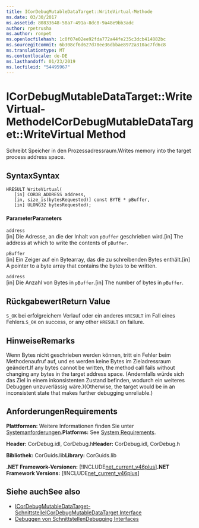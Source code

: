 ```yaml
---
title: ICorDebugMutableDataTarget::WriteVirtual-Methode
ms.date: 03/30/2017
ms.assetid: 80833648-58a7-491a-8dc8-9a48e9bb3adc
author: rpetrusha
ms.author: ronpet
ms.openlocfilehash: 1c0f07e02ee92fda772a44fe235c3dcb414882bc
ms.sourcegitcommit: 6b308cf6d627d78ee36dbbae8972a310ac7fd6c8
ms.translationtype: MT
ms.contentlocale: de-DE
ms.lasthandoff: 01/23/2019
ms.locfileid: "54495967"
---
```

# <a name="icordebugmutabledatatargetwritevirtual-method"></a><span data-ttu-id="3da71-102">ICorDebugMutableDataTarget::WriteVirtual-Methode</span><span class="sxs-lookup"><span data-stu-id="3da71-102">ICorDebugMutableDataTarget::WriteVirtual Method</span></span>
<span data-ttu-id="3da71-103">Schreibt Speicher in den Prozessadressraum.</span><span class="sxs-lookup"><span data-stu-id="3da71-103">Writes memory into the target process address space.</span></span>  
  
## <a name="syntax"></a><span data-ttu-id="3da71-104">Syntax</span><span class="sxs-lookup"><span data-stu-id="3da71-104">Syntax</span></span>  
  
```  
HRESULT WriteVirtual(  
   [in] CORDB_ADDRESS address,  
   [in, size_is(bytesRequested)] const BYTE * pBuffer,  
   [in] ULONG32 bytesRequested);  
```  
  
#### <a name="parameters"></a><span data-ttu-id="3da71-105">Parameter</span><span class="sxs-lookup"><span data-stu-id="3da71-105">Parameters</span></span>  
 `address`  
 <span data-ttu-id="3da71-106">[in] Die Adresse, an die der Inhalt von `pBuffer` geschrieben wird.</span><span class="sxs-lookup"><span data-stu-id="3da71-106">[in] The address at which to write the contents of `pBuffer`.</span></span>  
  
 `pBuffer`  
 <span data-ttu-id="3da71-107">[in] Ein Zeiger auf ein Bytearray, das die zu schreibenden Bytes enthält.</span><span class="sxs-lookup"><span data-stu-id="3da71-107">[in] A pointer to a byte array that contains the bytes to be written.</span></span>  
  
 `address`  
 <span data-ttu-id="3da71-108">[in] Die Anzahl von Bytes in `pBuffer`.</span><span class="sxs-lookup"><span data-stu-id="3da71-108">[in] The number of bytes in `pBuffer`.</span></span>  
  
## <a name="return-value"></a><span data-ttu-id="3da71-109">Rückgabewert</span><span class="sxs-lookup"><span data-stu-id="3da71-109">Return Value</span></span>  
 <span data-ttu-id="3da71-110">`S_OK` bei erfolgreichem Verlauf oder ein anderes `HRESULT` im Fall eines Fehlers.</span><span class="sxs-lookup"><span data-stu-id="3da71-110">`S_OK` on success, or any other `HRESULT` on failure.</span></span>  
  
## <a name="remarks"></a><span data-ttu-id="3da71-111">Hinweise</span><span class="sxs-lookup"><span data-stu-id="3da71-111">Remarks</span></span>  
 <span data-ttu-id="3da71-112">Wenn Bytes nicht geschrieben werden können, tritt ein Fehler beim Methodenaufruf auf, und es werden keine Bytes im Zieladressraum geändert.</span><span class="sxs-lookup"><span data-stu-id="3da71-112">If any bytes cannot be written, the method call fails without changing any bytes in the target address space.</span></span> <span data-ttu-id="3da71-113">(Andernfalls würde sich das Ziel in einem inkonsistenten Zustand befinden, wodurch ein weiteres Debuggen unzuverlässig wäre.)</span><span class="sxs-lookup"><span data-stu-id="3da71-113">(Otherwise, the target would be in an inconsistent state that makes further debugging unreliable.)</span></span>  
  
## <a name="requirements"></a><span data-ttu-id="3da71-114">Anforderungen</span><span class="sxs-lookup"><span data-stu-id="3da71-114">Requirements</span></span>  
 <span data-ttu-id="3da71-115">**Plattformen:** Weitere Informationen finden Sie unter [Systemanforderungen](../../../../docs/framework/get-started/system-requirements.md).</span><span class="sxs-lookup"><span data-stu-id="3da71-115">**Platforms:** See [System Requirements](../../../../docs/framework/get-started/system-requirements.md).</span></span>  
  
 <span data-ttu-id="3da71-116">**Header:** CorDebug.idl, CorDebug.h</span><span class="sxs-lookup"><span data-stu-id="3da71-116">**Header:** CorDebug.idl, CorDebug.h</span></span>  
  
 <span data-ttu-id="3da71-117">**Bibliothek:** CorGuids.lib</span><span class="sxs-lookup"><span data-stu-id="3da71-117">**Library:** CorGuids.lib</span></span>  
  
 <span data-ttu-id="3da71-118">**.NET Framework-Versionen:** [!INCLUDE[net_current_v46plus](../../../../includes/net-current-v46plus-md.md)]</span><span class="sxs-lookup"><span data-stu-id="3da71-118">**.NET Framework Versions:** [!INCLUDE[net_current_v46plus](../../../../includes/net-current-v46plus-md.md)]</span></span>  
  
## <a name="see-also"></a><span data-ttu-id="3da71-119">Siehe auch</span><span class="sxs-lookup"><span data-stu-id="3da71-119">See also</span></span>
- [<span data-ttu-id="3da71-120">ICorDebugMutableDataTarget-Schnittstelle</span><span class="sxs-lookup"><span data-stu-id="3da71-120">ICorDebugMutableDataTarget Interface</span></span>](../../../../docs/framework/unmanaged-api/debugging/icordebugmutabledatatarget-interface.md)
- [<span data-ttu-id="3da71-121">Debuggen von Schnittstellen</span><span class="sxs-lookup"><span data-stu-id="3da71-121">Debugging Interfaces</span></span>](../../../../docs/framework/unmanaged-api/debugging/debugging-interfaces.md)
